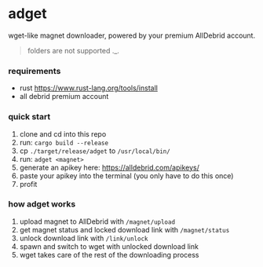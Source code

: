 # adget

wget-like magnet downloader, powered by your premium AllDebrid account.

> folders are not supported .\_.

### requirements

- rust <https://www.rust-lang.org/tools/install>
- all debrid premium account

### quick start

1. clone and cd into this repo
2. run: `cargo build --release`
3. cp `./target/release/adget` to `/usr/local/bin/`
4. run: `adget <magnet>`
5. generate an apikey here: <https://alldebrid.com/apikeys/>
6. paste your apikey into the terminal (you only have to do this once)
7. profit

### how adget works

1. upload magnet to AllDebrid with `/magnet/upload`
2. get magnet status and locked download link with `/magnet/status`
3. unlock download link with `/link/unlock`
4. spawn and switch to wget with unlocked download link
5. wget takes care of the rest of the downloading process
